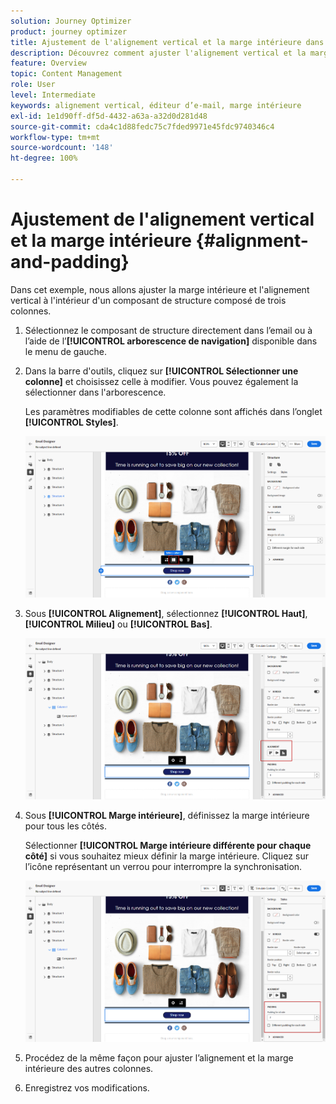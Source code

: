 ```yaml
---
solution: Journey Optimizer
product: journey optimizer
title: Ajustement de l'alignement vertical et la marge intérieure dans Journey Optimizer
description: Découvrez comment ajuster l'alignement vertical et la marge intérieure
feature: Overview
topic: Content Management
role: User
level: Intermediate
keywords: alignement vertical, éditeur d’e-mail, marge intérieure
exl-id: 1e1d90ff-df5d-4432-a63a-a32d0d281d48
source-git-commit: cda4c1d88fedc75c7fded9971e45fdc9740346c4
workflow-type: tm+mt
source-wordcount: '148'
ht-degree: 100%

---
```


# Ajustement de l&#39;alignement vertical et la marge intérieure {#alignment-and-padding}

Dans cet exemple, nous allons ajuster la marge intérieure et l&#39;alignement vertical à l&#39;intérieur d&#39;un composant de structure composé de trois colonnes.

1. Sélectionnez le composant de structure directement dans l’email ou à l’aide de l’**[!UICONTROL arborescence de navigation]** disponible dans le menu de gauche.

1. Dans la barre d&#39;outils, cliquez sur **[!UICONTROL Sélectionner une colonne]** et choisissez celle à modifier. Vous pouvez également la sélectionner dans l&#39;arborescence.

   Les paramètres modifiables de cette colonne sont affichés dans l’onglet **[!UICONTROL Styles]**.

   ![](assets/alignment_2.png)

1. Sous **[!UICONTROL Alignement]**, sélectionnez **[!UICONTROL Haut]**, **[!UICONTROL Milieu]** ou **[!UICONTROL Bas]**.

   ![](assets/alignment_3.png)

1. Sous **[!UICONTROL Marge intérieure]**, définissez la marge intérieure pour tous les côtés.

   Sélectionner **[!UICONTROL Marge intérieure différente pour chaque côté]** si vous souhaitez mieux définir la marge intérieure. Cliquez sur l’icône représentant un verrou pour interrompre la synchronisation.

   ![](assets/alignment_4.png)

1. Procédez de la même façon pour ajuster l’alignement et la marge intérieure des autres colonnes.

1. Enregistrez vos modifications.
